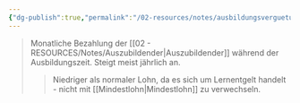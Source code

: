 ```yaml
---
{"dg-publish":true,"permalink":"/02-resources/notes/ausbildungsverguetung-s/","tags":["ausbildung/entgelt"],"noteIcon":"","updated":"2025-10-29T12:59:02.947+01:00"}
---
```


>Monatliche Bezahlung der [[02 - RESOURCES/Notes/Auszubildender\|Auszubildender]] während der Ausbildungszeit. Steigt meist jährlich an.
>>Niedriger als normaler Lohn, da es sich um Lernentgelt handelt - nicht mit [[Mindestlohn\|Mindestlohn]] zu verwechseln.